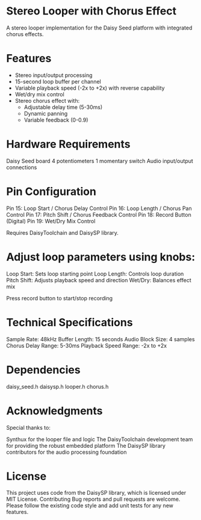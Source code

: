 # Stereo Looper with Chorus Effect
A stereo looper implementation for the Daisy Seed platform with integrated chorus effects.

# Features

* Stereo input/output processing
* 15-second loop buffer per channel
* Variable playback speed (-2x to +2x) with reverse capability
* Wet/dry mix control
* Stereo chorus effect with:
  * Adjustable delay time (5-30ms)
  * Dynamic panning
  * Variable feedback (0-0.9)





# Hardware Requirements

Daisy Seed board
4 potentiometers
1 momentary switch
Audio input/output connections

# Pin Configuration
 
Pin 15: Loop Start / Chorus Delay Control
Pin 16: Loop Length / Chorus Pan Control
Pin 17: Pitch Shift / Chorus Feedback Control
Pin 18: Record Button (Digital)
Pin 19: Wet/Dry Mix Control


Requires DaisyToolchain and DaisySP library. 



# Adjust loop parameters using knobs:
  Loop Start: Sets loop starting point
  Loop Length: Controls loop duration
  Pitch Shift: Adjusts playback speed and direction
  Wet/Dry: Balances effect mix


Press record button to start/stop recording

# Technical Specifications

Sample Rate: 48kHz
Buffer Length: 15 seconds
Audio Block Size: 4 samples
Chorus Delay Range: 5-30ms
Playback Speed Range: -2x to +2x

# Dependencies

daisy_seed.h
daisysp.h
looper.h
chorus.h

# Acknowledgments
Special thanks to:

Synthux for the looper file and logic
The DaisyToolchain development team for providing the robust embedded platform
The DaisySP library contributors for the audio processing foundation


# License
This project uses code from the DaisySP library, which is licensed under MIT License.
Contributing
Bug reports and pull requests are welcome. Please follow the existing code style and add unit tests for any new features.
